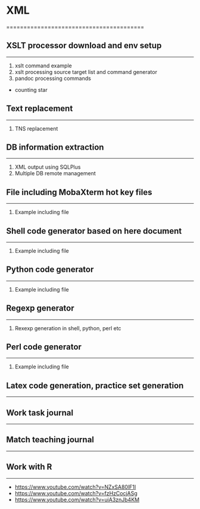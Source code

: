 # XML
========================================

## XSLT processor download and env setup
------------------
1. xslt command example
1. xslt processing source target list and command generator
1. pandoc processing commands
* counting star


## Text replacement
---------------------

1. TNS replacement

## DB information extraction
---------------------

1. XML output using SQLPlus
1. Multiple DB remote management

## File including MobaXterm hot key files
---------------------

1. Example including file

## Shell code generator based on here document
---------------------

1. Example including file

## Python code generator
---------------------

1. Example including file

## Regexp generator
---------------------

1. Rexexp generation in shell, python, perl etc

## Perl code generator
---------------------

1. Example including file

## Latex code generation, practice set generation
---------------------

## Work task journal
---------------------

## Match teaching journal
---------------------

## Work with R
---------------------

* https://www.youtube.com/watch?v=NZxSA80lF1I
* https://www.youtube.com/watch?v=fzHzCocjASg
* https://www.youtube.com/watch?v=uiA3znJb4KM